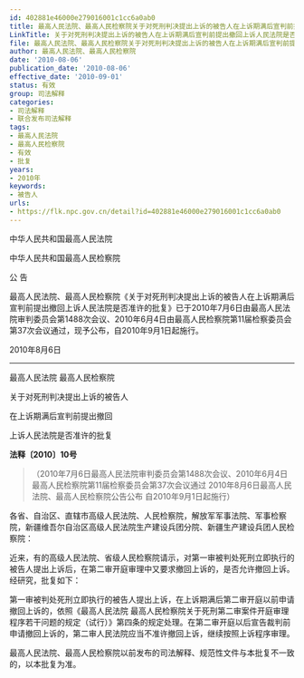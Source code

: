 ```yaml
---
id: 402881e46000e279016001c1cc6a0ab0
title: 最高人民法院、最高人民检察院关于对死刑判决提出上诉的被告人在上诉期满后宣判前提出撤回上诉人民法院是否准许的批复
LinkTitle: 关于对死刑判决提出上诉的被告人在上诉期满后宣判前提出撤回上诉人民法院是否准许的批复（2010）
file: 最高人民法院、最高人民检察院关于对死刑判决提出上诉的被告人在上诉期满后宣判前提出撤回上诉人民法院是否准许的批复_20100806_402881e46000e279016001c1cc6a0ab0.docx
author: 最高人民法院、最高人民检察院
date: '2010-08-06'
publication_date: '2010-08-06'
effective_date: '2010-09-01'
status: 有效
group: 司法解释
categories:
- 司法解释
- 联合发布司法解释
tags:
- 最高人民法院
- 最高人民检察院
- 有效
- 批复
years:
- 2010年
keywords:
- 被告人
urls:
- https://flk.npc.gov.cn/detail?id=402881e46000e279016001c1cc6a0ab0
---
```


中华人民共和国最高人民法院

中华人民共和国最高人民检察院

公 告

最高人民法院、最高人民检察院《关于对死刑判决提出上诉的被告人在上诉期满后宣判前提出撤回上诉人民法院是否准许的批复》已于2010年7月6日由最高人民法院审判委员会第1488次会议、2010年6月4日由最高人民检察院第11届检察委员会第37次会议通过，现予公布，自2010年9月1日起施行。

2010年8月6日

---

最高人民法院 最高人民检察院

关于对死刑判决提出上诉的被告人

在上诉期满后宣判前提出撤回

上诉人民法院是否准许的批复

**法释〔2010〕10号**

> （2010年7月6日最高人民法院审判委员会第1488次会议、2010年6月4日最高人民检察院第11届检察委员会第37次会议通过 2010年8月6日最高人民法院、最高人民检察院公告公布 自2010年9月1日起施行）

各省、自治区、直辖市高级人民法院、人民检察院，解放军军事法院、军事检察院，新疆维吾尔自治区高级人民法院生产建设兵团分院、新疆生产建设兵团人民检察院：

近来，有的高级人民法院、省级人民检察院请示，对第一审被判处死刑立即执行的被告人提出上诉后，在第二审开庭审理中又要求撤回上诉的，是否允许撤回上诉。经研究，批复如下：

第一审被判处死刑立即执行的被告人提出上诉，在上诉期满后第二审开庭以前申请撤回上诉的，依照《最高人民法院 最高人民检察院关于死刑第二审案件开庭审理程序若干问题的规定（试行）》第四条的规定处理。在第二审开庭以后宣告裁判前申请撤回上诉的，第二审人民法院应当不准许撤回上诉，继续按照上诉程序审理。

最高人民法院、最高人民检察院以前发布的司法解释、规范性文件与本批复不一致的，以本批复为准。
